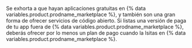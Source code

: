 Se exhorta a que hayan aplicaciones gratuitas en {% data variables.product.prodname_marketplace %}, y también son una gran forma de ofrecer servicios de código abierto. Si listas una versión de paga de tu app fuera de {% data variables.product.prodname_marketplace %}, deberás ofrecer por lo menos un plan de pago cuando la lsitas en {% data variables.product.prodname_marketplace %}.
